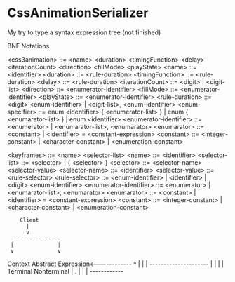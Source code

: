 # CssAnimationSerializer
My try to type a syntax expression tree (not finished)

BNF Notations

\<css3animation\> ::= \<name\> \<duration\> \<timingFunction\> \<delay\> \<iterationCount\> \<direction\> \<fillMode\> \<playState\>
\<name\> ::= \<identifier\>
\<duration\> ::= \<rule-duration\>
\<timingFunction\> ::= \<rule-duration\>
\<delay\> ::= \<rule-duration\>
\<iterationCount\> ::= \<digit\> | \<digit-list\>
\<direction\> ::= \<enumerator-identifier\>
\<fillMode\> ::= \<enumerator-identifier\>
\<playState\> ::= \<enumerator-identifier\>
\<rule-duration\> ::= \<digit\> \<enum-identifier\> | \<digit-list\>, \<enum-identifier\>
\<enum-specifier\> ::= enum \<identifier\> { \<enumerator-list\> } | enum { \<enumarator-list\> } | enum \<identifier\>
\<enumerator-identifier\> ::= \<enumerator\> | \<enumarator-list\>, \<enumarator\>
\<enumarator\> ::= \<constant\> | \<identifier\> = \<constant-expression\>
\<constant\> ::= \<integer-constant\> | \<character-constant\> | \<enumeration-constant\>


\<keyframes\> ::= \<name\> \<selector-list\>
\<name\> ::= \<identifier\>
\<selector-list\> ::= \<selector\> | { \<selector\> }
\<selector\> ::= \<selector-name\> \<selector-value\>
\<selector-name\> ::= \<identifier\>
\<selector-value\> ::= \<rule-selector\>
\<rule-selector\> ::= \<enum-identifier\> | \<identifier\> | \<digit\> \<enum-identifier\>
\<enumerator-identifier\> ::= \<enumerator\> | \<enumarator-list\>, \<enumarator\>
\<enumarator\> ::= \<constant\> | \<identifier\> = \<constant-expression\>
\<constant\> ::= \<integer-constant\> | \<character-constant\> | \<enumeration-constant\>

		Client
		  |
		  v
	 ----------------
	 |				|
	 v				v
Context		Abstract Expression\<------------
					^					   |
					|       			   |
			---------------------		   |
			|					|		   |
		Terminal			Nonterminal	   |
								.		   |
								|		   |
								------------